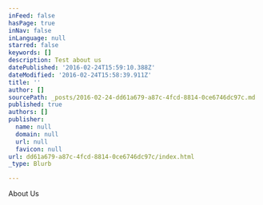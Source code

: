 ```yaml
---
inFeed: false
hasPage: true
inNav: false
inLanguage: null
starred: false
keywords: []
description: Test about us
datePublished: '2016-02-24T15:59:10.388Z'
dateModified: '2016-02-24T15:58:39.911Z'
title: ''
author: []
sourcePath: _posts/2016-02-24-dd61a679-a87c-4fcd-8814-0ce6746dc97c.md
published: true
authors: []
publisher:
  name: null
  domain: null
  url: null
  favicon: null
url: dd61a679-a87c-4fcd-8814-0ce6746dc97c/index.html
_type: Blurb

---
```

About Us